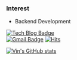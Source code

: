 
### Interest
- Backend Development


[![Tech Blog Badge](http://img.shields.io/badge/-Tech%20blog-FB5BC5?style=flat-square&logo=github&link=https://techbless.github.io/)](https://techbless.github.io//)	
[![Gmail Badge](https://img.shields.io/badge/Gmail-d14836?style=flat-square&logo=Gmail&logoColor=white&link=mailto:techblessme@gmail.com)](mailto:techblessme@gmail.com)
[![Hits](https://hits.seeyoufarm.com/api/count/incr/badge.svg?url=https%3A%2F%2Fgithub.com%2Ftechbless)](https://hits.seeyoufarm.com)

[![Vin's GitHub stats](https://github-readme-stats.vercel.app/api?username=techbless&count_private=true&include_all_commits&bg_color=30,e96443,904e95&title_color=fff&text_color=fff)](https://github.com/anuraghazra/github-readme-stats)


<!--
**techbless/techbless** is a ✨ _special_ ✨ repository because its `README.md` (this file) appears on your GitHub profile.

Here are some ideas to get you started:

- 🔭 I’m currently working on ...
- 🌱 I’m currently learning ...
- 👯 I’m looking to collaborate on ...
- 🤔 I’m looking for help with ...
- 💬 Ask me about ...
- 📫 How to reach me: ...
- 😄 Pronouns: ...
- ⚡ Fun fact: ...
-->
